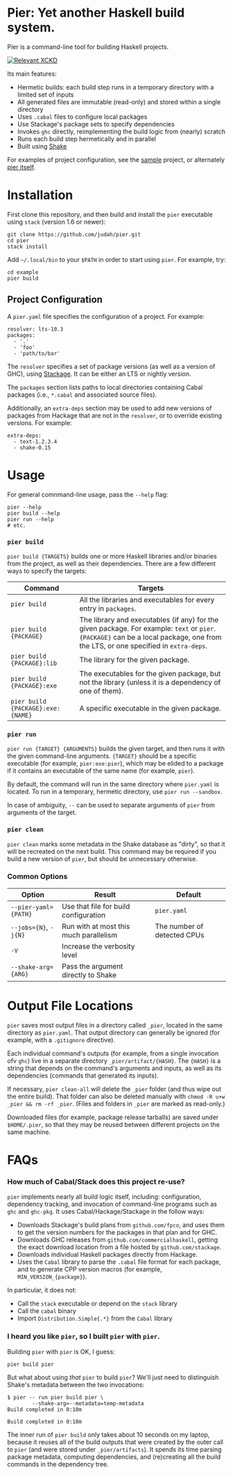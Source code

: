 # Pier: Yet another Haskell build system.

Pier is a command-line tool for building Haskell projects.

[![Relevant XCKD](https://imgs.xkcd.com/comics/standards.png)](https://xkcd.com/927/)

Its main features:

- Hermetic builds: each build step runs in a temporary directory with a limited set of inputs
- All generated files are immutable (read-only) and stored within a single directory
- Uses `.cabal` files to configure local packages
- Use Stackage's package sets to specify dependencies
- Invokes `ghc` directly, reimplementing the build logic from (nearly) scratch
- Runs each build step hermetically and in parallel
- Built using [Shake](http://shakebuild.com)

For examples of project configuration, see the [sample](example/pier.yaml)
project, or alternately [pier itself](pier.yaml).

# Installation
First clone this repository, and then build and install the `pier` executable using `stack` (version 1.6 or newer):

```
git clone https://github.com/judah/pier.git
cd pier
stack install
```

Add `~/.local/bin` to your `$PATH` in order to start using `pier`.  For example, try:

```
cd example
pier build
```

## Project Configuration
A `pier.yaml` file specifies the configuration of a project.  For example:

```
resolver: lts-10.3
packages:
  - '.'
  - 'foo'
  - 'path/to/bar'
```

The `resolver` specifies a set of package versions (as well as a version of GHC), using [Stackage](https://stackage.org).  It can be either an LTS or nightly version.

The `packages` section lists paths to local directories containing Cabal packages (i.e., `*.cabal` and associated source files).

Additionally, an `extra-deps` section may be used to add new versions of packages from Hackage that are not in the `resolver`, or to override existing versions.  For example:

```
extra-deps:
  - text-1.2.3.4
  - shake-0.15
```

# Usage

For general comnmand-line usage, pass the `--help` flag:

```
pier --help
pier build --help
pier run --help
# etc.
```

### `pier build`

`pier build {TARGETS}` builds one or more Haskell libraries and/or binaries from the project, as well as their dependencies.  There are a few different ways to specify the targets:

| Command | Targets |
| --- | --- |
| `pier build` | All the libraries and executables for every entry in `packages`. |
| `pier build {PACKAGE}` | The library and executables (if any) for the given package.  For example: `text` or `pier`.  `{PACKAGE}` can be a local package, one from the LTS, or one specified in `extra-deps`. |
| `pier build {PACKAGE}:lib` | The library for the given package. |
| `pier build {PACKAGE}:exe` | The executables for the given package, but not the library (unless it is a dependency of one of them). |
| `pier build {PACKAGE}:exe:{NAME}` | A specific executable in the given package. |

### `pier run`
`pier run {TARGET} {ARGUMENTS}` builds the given target, and then runs it with the given command-line arguments.  `{TARGET}` should be a specific executable (for example, `pier:exe:pier`), which may be elided to a package if it contains an executable of the same name (for example, `pier`).

By default, the command will run in the same directory where `pier.yaml` is located.  To run in a temporary, hermetic directory, use `pier run --sandbox`.

In case of ambiguity, `--` can be used to separate arguments of `pier` from arguments of the target.

### `pier clean`
`pier clean` marks some metadata in the Shake database as "dirty", so that it will be recreated on the next build.  This command may be required if you build a new version of `pier`, but should be unnecessary otherwise.

### Common Options

| Option | Result | Default |
| --- | --- | --- |
| `--pier-yaml={PATH}` | Use that file for build configuration | `pier.yaml` |
| `--jobs={N}`, `-j{N}` | Run with at most this much parallelism | The number of detected CPUs |
| `-V` | Increase the verbosity level | |
| `--shake-arg={ARG}` | Pass the argument directly to Shake | |

# Output File Locations

`pier` saves most output files in a directory called `_pier`, located in the
same directory as `pier.yaml`.  That output directory can generally be ignored
(for example, with a `.gitignore` directive).

Each individual command's outputs (for example, from a single invocation ofv
`ghc`) live in a separate directory `_pier/artifact/{HASH}`.  The `{HASH}` is
a string that depends on the command's arguments and inputs, as well as its dependencies
(commands that generated its inputs).

If necessary, `pier clean-all` will delete the `_pier` folder (and thus wipe out the entire build).  That folder can also be deleted manually with `chmod -R u+w _pier && rm -rf _pier`.  (Files and folders in `_pier` are marked as read-only.)

Downloaded files (for example, package release tarballs) are saved under `$HOME/.pier`, so that they may be reused between different projects on the same machine.

# FAQs

### How much of Cabal/Stack does this project re-use?

`pier` implements nearly all build logic itself, including: configuration, dependency tracking, and invocation of command-line programs such as `ghc` and `ghc-pkg`.  It uses Cabal/Hackage/Stackage in the follow ways:

- Downloads Stackage's build plans from `github.com/fpco`, and uses them to get the version numbers for the packages in that plan and for GHC.
- Downloads GHC releases from `github.com/commercialhaskell`, getting the exact download location from a file hosted by `github.com/stackage`.
- Downloads individual Haskell packages directly from Hackage.
- Uses the `Cabal` library to parse the `.cabal` file format for each package, and to generate CPP version macros (for example, `MIN_VERSION_{package}`).

In particular, it does not:

- Call the `stack` executable or depend on the `stack` library
- Call the `cabal` binary
- Import `Distribution.Simple{.*}` from the `Cabal` library


### I heard you like `pier`, so I built `pier` with `pier`.
Building `pier` with `pier` is OK, I guess:

    pier build pier

But what about using *that* `pier` to build `pier`?  We'll just need to
distinguish Shake's metadata between the two invocations:

    $ pier -- run pier build pier \
            --shake-arg=--metadata=temp-metadata
    Build completed in 0:10m

    Build completed in 0:10m

The inner run of `pier build` only takes about 10 seconds on my laptop, because it reuses all of the build outputs that
were created by the outer call to `pier` (and were stored under `_pier/artifacts`).  It spends its time parsing
package metadata, computing dependencies, and (re)creating all the build
commands in the dependency tree.

